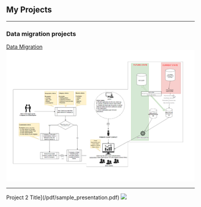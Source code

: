 ## My Projects

---

### Data migration projects 

[Data Migration](/sample_page)
<img src="images/current-vs-future-data migration.png?raw=true"/>

---
Project 2 Title](/pdf/sample_presentation.pdf)
<img src="images/dummy_thumbnail.jpg?raw=true"/>



<!-- ---
[Project 3 Title](http://example.com/)
<img src="images/dummy_thumbnail.jpg?raw=true"/>

---

## Category Name 2

- [Project 1 Title](http://example.com/)
- [Project 2 Title](http://example.com/)
- [Project 3 Title](http://example.com/)
- [Project 4 Title](http://example.com/)
- [Project 5 Title](http://example.com/)

---




---Remove above link if you don't want to attibute -->
